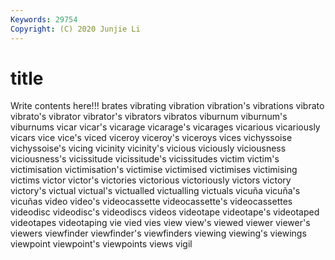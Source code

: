 ```yaml
---
Keywords: 29754
Copyright: (C) 2020 Junjie Li
---
```


# title

Write contents here!!!
brates
vibrating 
vibration 
vibration's 
vibrations 
vibrato 
vibrato's 
vibrator 
vibrator's 
vibrators 
vibratos
viburnum 
viburnum's 
viburnums 
vicar 
vicar's 
vicarage 
vicarage's 
vicarages 
vicarious 
vicariously
vicars 
vice 
vice's 
viced 
viceroy 
viceroy's 
viceroys 
vices 
vichyssoise 
vichyssoise's
vicing 
vicinity 
vicinity's 
vicious 
viciously 
viciousness 
viciousness's 
vicissitude 
vicissitude's 
vicissitudes
victim 
victim's 
victimisation 
victimisation's 
victimise 
victimised 
victimises 
victimising 
victims 
victor
victor's 
victories 
victorious 
victoriously 
victors 
victory 
victory's 
victual 
victual's 
victualled
victualling 
victuals 
vicuña 
vicuña's 
vicuñas 
video 
video's 
videocassette 
videocassette's 
videocassettes
videodisc 
videodisc's 
videodiscs 
videos 
videotape 
videotape's 
videotaped 
videotapes 
videotaping 
vie
vied 
vies 
view 
view's 
viewed 
viewer 
viewer's 
viewers 
viewfinder 
viewfinder's
viewfinders 
viewing 
viewing's 
viewings 
viewpoint 
viewpoint's 
viewpoints 
views 
vigil 
